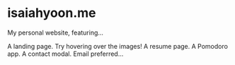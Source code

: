 # isaiahyoon.me

My personal website, featuring...

A landing page. Try hovering over the images!
A resume page.
A Pomodoro app.
A contact modal. Email preferred...
